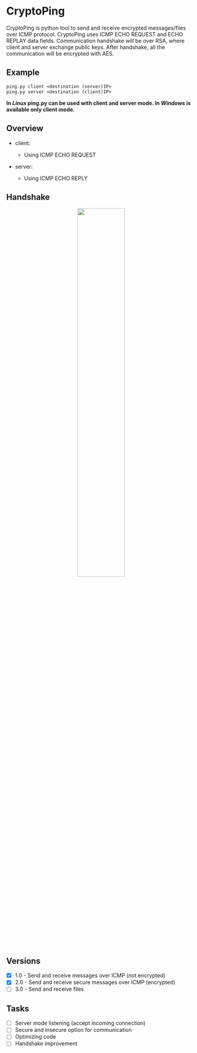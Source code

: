 # CryptoPing
CryptoPing is python tool to send and receive encrypted messages/files over ICMP protocol. CryptoPing uses ICMP ECHO REQUEST and ECHO REPLAY data fields. Communication handshake will be over RSA, where client and server exchange public keys. After handshake, all the communication will be encrypted with AES.

## Example
```
ping.py client <destination (server)IP>
ping.py server <destination (client)IP>
```

**In _Linux_ ping.py can be used with client and server mode. In _Windows_ is available only client mode.**

## Overview
- client:
  - Using ICMP ECHO REQUEST

- server:
  - Using ICMP ECHO REPLY

## Handshake
<p align="center">
  <img height="50%" width="50%" src="https://i.imgur.com/lhjTNXs.png" />
</p>

## Versions

- [x] 1.0 - Send and receive messages over ICMP (not encrypted)
- [x] 2.0 - Send and receive secure messages over ICMP (encrypted)
- [ ] 3.0 - Send and receive files

## Tasks

- [ ] Server mode listening (accept incoming connection)
- [ ] Secure and insecure option for communication
- [ ] Optimizing code
- [ ] Handshake improvement